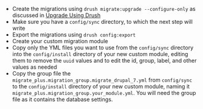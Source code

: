 * Create the migrations using `drush migrate:upgrade --configure-only` as discussed in [Upgrade Using Drush](https://www.drupal.org/docs/8/upgrade/upgrade-using-drush)
* Make sure you have a `config/sync` directory, to which the next step will write
* Export the migrations using `drush config:export`
* Create your custom migration module
* Copy only the YML files you want to use from the `config/sync` directory into the `config/install` directory of your new custom module, editing them to remove the `uuid` values and to edit the id, group, label, and other values as needed
* Copy the group file the `migrate_plus.migration_group.migrate_drupal_7.yml` from `config/sync` to the `config/install` directory of your new custom module, naming it `migrate_plus.migration_group.your_module.yml`. You will need the group file as it contains the database settings.
